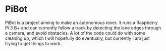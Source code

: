 # PiBot
PiBot is a project aiming to make an autonomous rover. It runs a Raspberry Pi 3 B+ and can currently follow a track by detecting the lane edges through a camera, and avoid obstacles. A lot of the code could do with some cleaning up, which I will hopefully do eventually, but currently I am just trying to get things to work.
